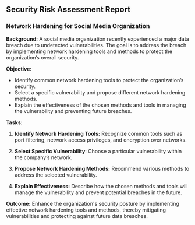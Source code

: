 ## Security Risk Assessment Report
### Network Hardening for Social Media Organization
**Background:** A social media organization recently experienced a major data breach due to undetected vulnerabilities. The goal is to address the breach by implementing network hardening tools and methods to protect the organization’s overall security.

**Objective:**
- Identify common network hardening tools to protect the organization’s security.
- Select a specific vulnerability and propose different network hardening methods.
- Explain the effectiveness of the chosen methods and tools in managing the vulnerability and preventing future breaches.

**Tasks:**
1. **Identify Network Hardening Tools:** Recognize common tools such as port filtering, network access privileges, and encryption over networks.

2. **Select Specific Vulnerability**: Choose a particular vulnerability within the company’s network.

3. **Propose Network Hardening Methods:** Recommend various methods to address the selected vulnerability.

4. **Explain Effectiveness:** Describe how the chosen methods and tools will manage the vulnerability and prevent potential breaches in the future.

**Outcome:** Enhance the organization's security posture by implementing effective network hardening tools and methods, thereby mitigating vulnerabilities and protecting against future data breaches.
